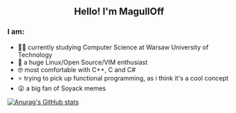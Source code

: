 <h2 align="center">Hello! I'm MagullOff</h2>
                                                                                                                                   
### I am:
- 👨‍🎓 currently studying Computer Science at Warsaw University of Technology
- 🐧 a huge Linux/Open Source/VIM enthusiast
- 🤓 most comfortable with C++, C and C#
- ⭐ trying to pick up functional programming, as i think it's a cool concept
- 😮 a big fan of Soyack memes

[![Anurag's GitHub stats](https://github-readme-stats.vercel.app/api?username=magulloff)](https://github.com/anuraghazra/github-readme-stats)

